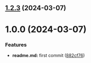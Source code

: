 ## [1.2.3](https://github.com/LaMeru/Test_repo/compare/v1.0.0...v1.2.3) (2024-03-07)



# 1.0.0 (2024-03-07)


### Features

* **readme.md:** first commit ([882cf76](https://github.com/LaMeru/Test_repo/commit/882cf7689792299f0eb1ce17b138531db7b2b2b7))



